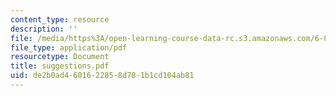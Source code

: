 ```yaml
---
content_type: resource
description: ''
file: /media/https%3A/open-learning-course-data-rc.s3.amazonaws.com/6-827-multithreaded-parallelism-languages-and-compilers-fall-2002/de2b0ad4601622858d781b1cd104ab81_suggestions.pdf
file_type: application/pdf
resourcetype: Document
title: suggestions.pdf
uid: de2b0ad4-6016-2285-8d78-1b1cd104ab81
---
```

